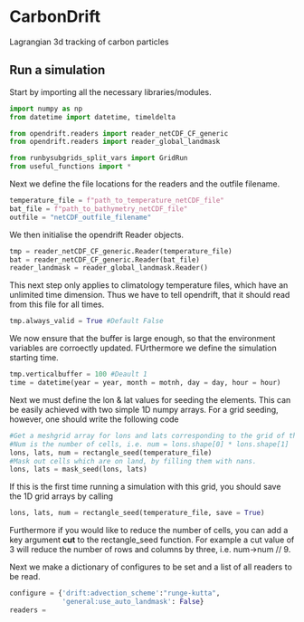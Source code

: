 # CarbonDrift
Lagrangian 3d  tracking of carbon particles

## Run a simulation

Start by importing all the necessary libraries/modules.

```python
import numpy as np
from datetime import datetime, timeldelta

from opendrift.readers import reader_netCDF_CF_generic
from opendrift.readers import reader_global_landmask

from runbysubgrids_split_vars import GridRun
from useful_functions import *
```

Next we define the file locations for the readers and the outfile filename.

```python
temperature_file = f"path_to_temperature_netCDF_file"
bat_file = f"path_to_bathymetry_netCDF_file"
outfile = "netCDF_outfile_filename"
```
We then initialise the opendrift Reader objects.

```python
tmp = reader_netCDF_CF_generic.Reader(temperature_file)
bat = reader_netCDF_CF_generic.Reader(bat_file)
reader_landmask = reader_global_landmask.Reader()
```

This next step only applies to climatology temperature files, which have an unlimited time dimension. Thus we have to tell opendrift, that it should read from this file for all times.

```python
tmp.always_valid = True #Default False
```

We now ensure that the buffer is large enough, so that the environment variables are corroectly updated. FUrthermore we define the simulation starting time.


```python
tmp.verticalbuffer = 100 #Deault 1
time = datetime(year = year, month = motnh, day = day, hour = hour)
```

Next we must define the lon & lat values for seeding the elements. This can be easily achieved with two simple 1D numpy arrays. For a grid seeding, however, one should write the following code

```python
#Get a meshgrid array for lons and lats corresponding to the grid of thee given netCDF fie.
#Num is the number of cells, i.e. num = lons.shape[0] * lons.shape[1]
lons, lats, num = rectangle_seed(temperature_file)
#Mask out cells which are on land, by filling them with nans.
lons, lats = mask_seed(lons, lats)
```

If this is the first time running a simulation with this grid, you should save the 1D grid arrays by calling
```python
lons, lats, num = rectangle_seed(temperature_file, save = True)
```
Furthermore if you would like to reduce the number of cells, you can add a key argument **cut** to the rectangle_seed function. For example a cut value of 3 will reduce the number of rows and columns by three, i.e. num&rarr;num // 9.

Next we make a dictionary of configures to be set and a list of all readers to be read.

```python
configure = {'drift:advection_scheme':"runge-kutta",
             'general:use_auto_landmask': False}
readers = 
